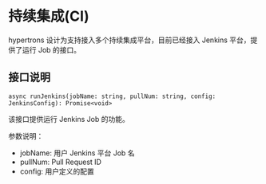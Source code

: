 # 持续集成(CI)

hypertrons 设计为支持接入多个持续集成平台，目前已经接入 Jenkins 平台，提供了运行 Job 的接口。

## 接口说明

`async runJenkins(jobName: string, pullNum: string, config: JenkinsConfig): Promise<void>`

该接口提供运行 Jenkins Job 的功能。

参数说明：

- jobName: 用户 Jenkins 平台 Job 名
- pullNum: Pull Request ID
- config: 用户定义的配置
